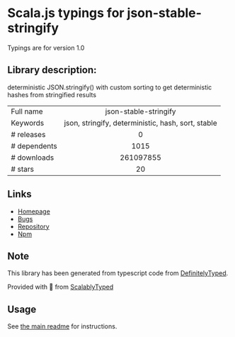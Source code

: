 
# Scala.js typings for json-stable-stringify

Typings are for version 1.0

## Library description:
deterministic JSON.stringify() with custom sorting to get deterministic hashes from stringified results

|                    |                 |
| ------------------ | :-------------: |
| Full name          | json-stable-stringify |
| Keywords           | json, stringify, deterministic, hash, sort, stable |
| # releases         | 0 |
| # dependents       | 1015 |
| # downloads        | 261097855 |
| # stars            | 20 |

## Links
- [Homepage](https://github.com/substack/json-stable-stringify)
- [Bugs](https://github.com/substack/json-stable-stringify/issues)
- [Repository](https://github.com/substack/json-stable-stringify)
- [Npm](https://www.npmjs.com/package/json-stable-stringify)
    


## Note
This library has been generated from typescript code from [DefinitelyTyped](https://definitelytyped.org).

Provided with :purple_heart: from [ScalablyTyped](https://github.com/oyvindberg/ScalablyTyped)

## Usage
See [the main readme](../../readme.md) for instructions.


